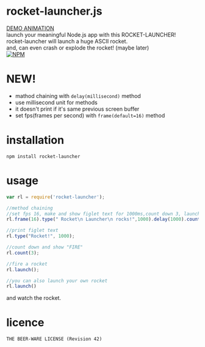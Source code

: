 # rocket-launcher.js
[DEMO ANIMATION](./demo.gif) <br/>
launch your meaningful Node.js app with this ROCKET-LAUNCHER! <br/>
rocket-launcher will launch a huge ASCII rocket. <br/>
and, can even crash or explode the rocket! (maybe later) <br/>
[![NPM](https://nodei.co/npm/rocket-launcher.png?compact=true)](https://nodei.co/npm/rocket-launcher/)

# NEW!
- mathod chaining with `delay(millisecond)` method
- use millisecond unit for methods
- it doesn't print if it's same previous screen buffer
- set fps(frames per second) with `frame(default=16)` method

# installation
`npm install rocket-launcher`

# usage
```js
var rl = require('rocket-launcher');

//method chaining
//set fps 16, make and show figlet text for 1000ms,count down 3, launch a rocket
rl.frame(16).type(" Rocket\n Launcher\n rocks!",1000).delay(1000).count(3).launch();

//print figlet text
rl.type("Rocket!", 1000);

//count down and show "FIRE"
rl.count(3);

//fire a rocket
rl.launch();

//you can also launch your own rocket
rl.launch()
```
and watch the rocket.

# licence
`THE BEER-WARE LICENSE (Revision 42)`
